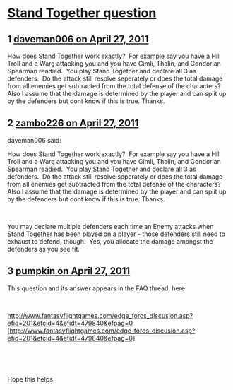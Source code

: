 # [Stand Together question](https://community.fantasyflightgames.com/topic/45858-stand-together-question/)

## 1 [daveman006 on April 27, 2011](https://community.fantasyflightgames.com/topic/45858-stand-together-question/?do=findComment&comment=459713)

How does Stand Together work exactly?  For example say you have a Hill Troll and a Warg attacking you and you have Gimli, Thalin, and Gondorian Spearman readied.  You play Stand Together and declare all 3 as defenders.  Do the attack still resolve seperately or does the total damage from all enemies get subtracted from the total defense of the characters?  Also I assume that the damage is determined by the player and can split up by the defenders but dont know if this is true. Thanks.

## 2 [zambo226 on April 27, 2011](https://community.fantasyflightgames.com/topic/45858-stand-together-question/?do=findComment&comment=459727)

daveman006 said:

How does Stand Together work exactly?  For example say you have a Hill Troll and a Warg attacking you and you have Gimli, Thalin, and Gondorian Spearman readied.  You play Stand Together and declare all 3 as defenders.  Do the attack still resolve seperately or does the total damage from all enemies get subtracted from the total defense of the characters?  Also I assume that the damage is determined by the player and can split up by the defenders but dont know if this is true. Thanks.



 

You may declare multiple defenders each time an Enemy attacks when Stand Together has been played on a player - those defenders still need to exhaust to defend, though.  Yes, you allocate the damage amongst the defenders as you see fit.

## 3 [pumpkin on April 27, 2011](https://community.fantasyflightgames.com/topic/45858-stand-together-question/?do=findComment&comment=459742)

This question and its answer appears in the FAQ thread, here:

 

http://www.fantasyflightgames.com/edge_foros_discusion.asp?efid=201&efcid=4&efidt=479840&efpag=0 [http://www.fantasyflightgames.com/edge_foros_discusion.asp?efid=201&efcid=4&efidt=479840&efpag=0]

 

 

Hope this helps


